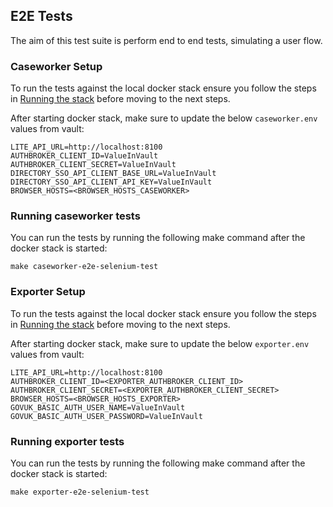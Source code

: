 ## E2E Tests

The aim of this test suite is perform end to end tests, simulating a user flow.

### Caseworker Setup

To run the tests against the local docker stack ensure you follow the steps in [Running the stack](./Docker.md) before moving to the next steps.

After starting docker stack, make sure to update the below `caseworker.env` values from vault:

```
LITE_API_URL=http://localhost:8100
AUTHBROKER_CLIENT_ID=ValueInVault
AUTHBROKER_CLIENT_SECRET=ValueInVault
DIRECTORY_SSO_API_CLIENT_BASE_URL=ValueInVault
DIRECTORY_SSO_API_CLIENT_API_KEY=ValueInVault
BROWSER_HOSTS=<BROWSER_HOSTS_CASEWORKER>
```

### Running caseworker tests

You can run the tests by running the following make command after the docker stack is started:


`make caseworker-e2e-selenium-test`


### Exporter Setup

To run the tests against the local docker stack ensure you follow the steps in [Running the stack](./Docker.md) before moving to the next steps.

After starting docker stack, make sure to update the below `exporter.env` values from vault:

```
LITE_API_URL=http://localhost:8100
AUTHBROKER_CLIENT_ID=<EXPORTER_AUTHBROKER_CLIENT_ID>
AUTHBROKER_CLIENT_SECRET=<EXPORTER_AUTHBROKER_CLIENT_SECRET>
BROWSER_HOSTS=<BROWSER_HOSTS_EXPORTER>
GOVUK_BASIC_AUTH_USER_NAME=ValueInVault
GOVUK_BASIC_AUTH_USER_PASSWORD=ValueInVault
```

### Running exporter tests

You can run the tests by running the following make command after the docker stack is started:


`make exporter-e2e-selenium-test`
